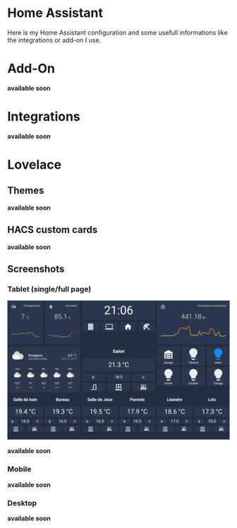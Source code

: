 # Home Assistant

Here is my Home Assistant configuration and some usefull informations like the integrations or add-on I use.

# Add-On

**available soon**

# Integrations

**available soon**

# Lovelace
## Themes

**available soon**

## HACS custom cards

**available soon**

## Screenshots
### Tablet (single/full page)

![Single page / Fullscreen tablet dashboard](screenshots/tablet_dashboard.png)

**available soon**

### Mobile

**available soon**

### Desktop

**available soon**
